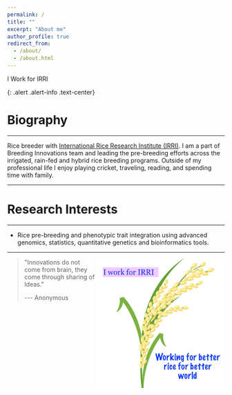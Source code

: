 ```yaml
---
permalink: /
title: ""
excerpt: "About me"
author_profile: true
redirect_from: 
  - /about/
  - /about.html
---
```



<p style='color:darkred size: 20px'>I Work for IRRI</p>
{: .alert .alert-info .text-center}


Biography
======
------

Rice breeder with [International Rice Research Institute (IRRI)](https://www.irri.org/). I am a part of Breeding Innovations team and leading the pre-breeding efforts across the irrigated, rain-fed and hybrid rice breeding programs. Outside of my professional life I enjoy playing cricket, traveling, reading, and spending time with family.

------

Research Interests
======

------

* Rice pre-breeding and phenotypic trait integration using advanced genomics, statistics, quantitative genetics  and bioinformatics tools. 

------




<img align="right" src="images/rice.png" width="300" height="300" />






> "Innovations do not come from brain, they come through sharing of Ideas."
>
> --- Anonymous
